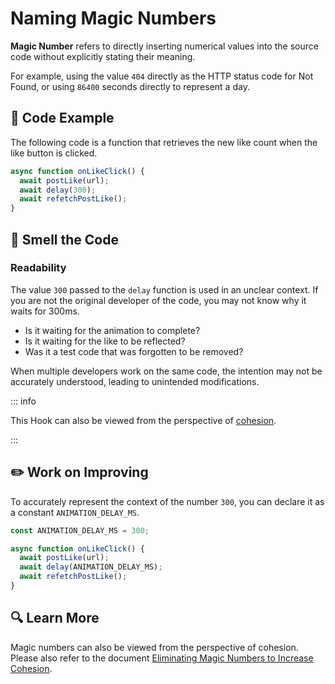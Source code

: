 # Naming Magic Numbers

<div style="margin-top: 16px">
<Badge type="info" text="Readability" />
</div>

**Magic Number** refers to directly inserting numerical values into the source code without explicitly stating their meaning.

For example, using the value `404` directly as the HTTP status code for Not Found, or using `86400` seconds directly to represent a day.

## 📝 Code Example

The following code is a function that retrieves the new like count when the like button is clicked.

```typescript 3
async function onLikeClick() {
  await postLike(url);
  await delay(300);
  await refetchPostLike();
}
```
## 👃 Smell the Code

### Readability

The value `300` passed to the `delay` function is used in an unclear context. 
If you are not the original developer of the code, you may not know why it waits for 300ms.

- Is it waiting for the animation to complete?
- Is it waiting for the like to be reflected?
- Was it a test code that was forgotten to be removed?

When multiple developers work on the same code, the intention may not be accurately understood, leading to unintended modifications.

::: info

This Hook can also be viewed from the perspective of [cohesion](./magic-number-cohesion.md).

:::

## ✏️ Work on Improving

To accurately represent the context of the number `300`, you can declare it as a constant `ANIMATION_DELAY_MS`.

```typescript 1,5
const ANIMATION_DELAY_MS = 300;

async function onLikeClick() {
  await postLike(url);
  await delay(ANIMATION_DELAY_MS);
  await refetchPostLike();
}
```

## 🔍 Learn More

Magic numbers can also be viewed from the perspective of cohesion. Please also refer to the document [Eliminating Magic Numbers to Increase Cohesion](./magic-number-cohesion.md).